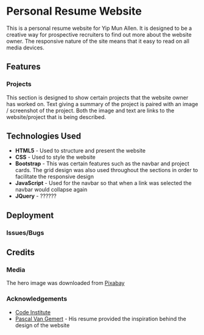 # Personal Resume Website

This is a personal resume website for Yip Mun Allen. It is designed to be a creative way for prospective recruiters to find out more about the website owner. The responsive nature of the site means that it easy to read on all media devices.

## Features

### Projects 

This section is designed to show certain projects that the website owner has worked on. Text giving a summary of the project is paired with an image / screenshot of the project. Both the image and text are links to the website/project that is being described. 

## Technologies Used

- **HTML5** - Used to structure and present the website
- **CSS** - Used to style the website
- **Bootstrap** - This was certain features such as the navbar and project cards. The grid design was also used throughout the sections in order to facilitate the responsive design
- **JavaScript** - Used for the navbar so that when a link was selected the navbar would collapse again
- **JQuery** - ??????

## Deployment

### Issues/Bugs

## Credits

### Media

The hero image was downloaded from [Pixabay](https://pixabay.com/photos/desktop-tidy-clean-mockup-white-2325627)

### Acknowledgements
- [Code Institute](https://www.codeinstitute.net/)
- [Pascal Van Gemert](http://www.pascalvangemert.nl/) - His resume provided the inspiration behind the design of the website
